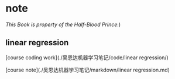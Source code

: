 # note

*This Book is property of the Half-Blood Prince*:)

## linear regression

[course coding work](./吴恩达机器学习笔记/code/linear regression/)

 [course note](./吴恩达机器学习笔记/markdown/linear regression.md)









